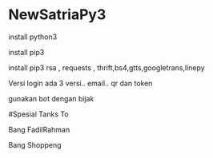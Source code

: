 # NewSatriaPy3

install python3

install pip3

install pip3 rsa , requests , thrift,bs4,gtts,googletrans,linepy

Versi login ada 3 versi.. email.. qr dan token

gunakan bot dengan bijak

#Spesial Tanks To

Bang FadilRahman

Bang Shoppeng

